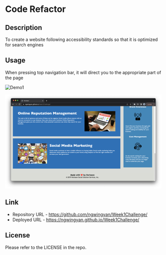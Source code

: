 # Code Refactor

## Description

To create a website following accessibility standards
so that it is optimized for search engines

## Usage
When pressing top navigation bar, it will direct you to the appropriate part of the page

![Demo1](assets/images/demo1.png)

![Demo2](assets/images/demo2.png)


## Link
- Repository URL - https://github.com/ngwingyan/Week1Challenge/
- Deployed URL - https://ngwingyan.github.io/Week1Challenge/

## License
Please refer to the LICENSE in the repo.